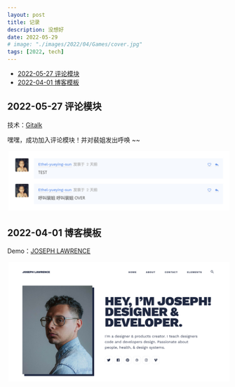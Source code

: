 ```yaml
---
layout: post
title: 记录 
description: 没想好
date: 2022-05-29
# image: "./images/2022/04/Games/cover.jpg"
tags: [2022, tech]
---
```


- [2022-05-27 评论模块](#2022-05-27-评论模块)
- [2022-04-01 博客模板](#2022-04-01-博客模板)

## 2022-05-27 评论模块 

技术：[Gitalk](https://github.com/gitalk/gitalk)

嘿嘿，成功加入评论模块！并对裴姐发出呼唤 ~~

<img src="/images/2022/05/BlogRecord/demoGitalk.PNG" style="border:solid 1px 000;margin:2px;"/>

## 2022-04-01 博客模板

Demo：[JOSEPH LAWRENCE](https://joseph-jekyll.netlify.app/)

<img src="/images/2022/05/BlogRecord/demoTemplate.PNG" style="border:solid 1px 000;margin:2px;"/>
